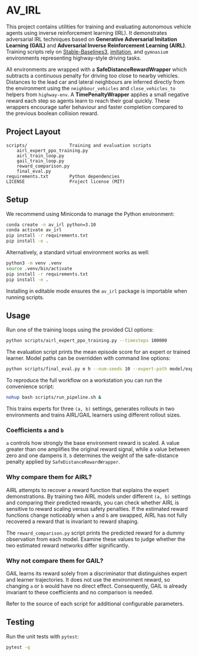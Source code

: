  # AV_IRL

This project contains utilities for training and evaluating autonomous vehicle agents using inverse reinforcement learning (IRL). It demonstrates adversarial IRL techniques based on **Generative Adversarial Imitation Learning (GAIL)** and **Adversarial Inverse Reinforcement Learning (AIRL)**. Training scripts rely on [Stable-Baselines3](https://github.com/DLR-RM/stable-baselines3), [imitation](https://github.com/HumanCompatibleAI/imitation), and `gymnasium` environments representing highway-style driving tasks.

All environments are wrapped with a **SafeDistanceRewardWrapper** which subtracts a continuous penalty for driving too close to nearby vehicles. Distances to the lead car and lateral neighbours are inferred directly from the environment using the `neighbour_vehicles` and `close_vehicles_to` helpers from `highway-env`. A **TimePenaltyWrapper** applies a small negative reward each step so agents learn to reach their goal quickly. These wrappers encourage safer behaviour and faster completion compared to the previous boolean collision reward.

## Project Layout

```
scripts/                Training and evaluation scripts
    airl_expert_ppo_training.py
    airl_train_loop.py
    gail_train_loop.py
    reward_comparison.py
    final_eval.py
requirements.txt        Python dependencies
LICENSE                 Project license (MIT)
```

## Setup

We recommend using Miniconda to manage the Python environment:

```bash
conda create -n av_irl python=3.10
conda activate av_irl
pip install -r requirements.txt
pip install -e .
```

Alternatively, a standard virtual environment works as well:

```bash
python3 -m venv .venv
source .venv/bin/activate
pip install -r requirements.txt
pip install -e .
```

Installing in editable mode ensures the `av_irl` package is importable when running scripts.

## Usage

Run one of the training loops using the provided CLI options:

```bash
python scripts/airl_expert_ppo_training.py --timesteps 100000
```

The evaluation script prints the mean episode score for an expert or trained learner. Model paths can be overridden with command line options:

```bash
python scripts/final_eval.py e h --num-seeds 10 --expert-path model/expert.zip --learner-path model/learner.zip
```

To reproduce the full workflow on a workstation you can run the convenience script:

```bash
nohup bash scripts/run_pipeline.sh &
```

This trains experts for three `(a, b)` settings, generates rollouts in two environments and trains AIRL/GAIL learners using different rollout sizes.


### Coefficients `a` and `b`

`a` controls how strongly the base environment reward is scaled. A value
greater than one amplifies the original reward signal, while a value between
zero and one dampens it.  `b` determines the weight of the safe-distance
penalty applied by `SafeDistanceRewardWrapper`.

### Why compare them for AIRL?

AIRL attempts to recover a reward function that explains the expert
demonstrations.  By training two AIRL models under different `(a, b)` settings
and comparing their predicted rewards, you can check whether AIRL is sensitive
to reward scaling versus safety penalties.  If the estimated reward functions
change noticeably when `a` and `b` are swapped, AIRL has not fully recovered a
reward that is invariant to reward shaping.

The `reward_comparison.py` script prints the predicted reward for a dummy
observation from each model. Examine these values to judge whether the two
estimated reward networks differ significantly.

### Why not compare them for GAIL?

GAIL learns its reward solely from a discriminator that distinguishes expert
and learner trajectories.  It does not use the environment reward, so changing
`a` or `b` would have no direct effect.  Consequently, GAIL is already
invariant to these coefficients and no comparison is needed.

Refer to the source of each script for additional configurable parameters.

## Testing

Run the unit tests with `pytest`:

```bash
pytest -q
```
